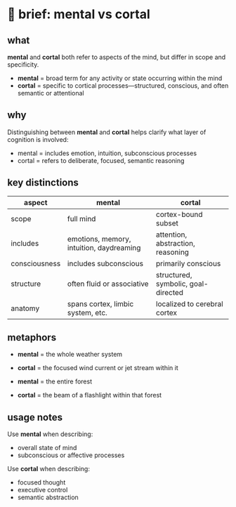 # 🧠 brief: **mental vs cortal**

## what

**mental** and **cortal** both refer to aspects of the mind, but differ in scope and specificity.

- **mental** = broad term for any activity or state occurring within the mind
- **cortal** = specific to cortical processes—structured, conscious, and often semantic or attentional

## why

Distinguishing between **mental** and **cortal** helps clarify what layer of cognition is involved:

- mental = includes emotion, intuition, subconscious processes
- cortal = refers to deliberate, focused, semantic reasoning

## key distinctions

| aspect        | **mental**                                | **cortal**                              |
|---------------|--------------------------------------------|------------------------------------------|
| scope         | full mind                                  | cortex-bound subset                      |
| includes      | emotions, memory, intuition, daydreaming   | attention, abstraction, reasoning        |
| consciousness | includes subconscious                      | primarily conscious                      |
| structure     | often fluid or associative                 | structured, symbolic, goal-directed      |
| anatomy       | spans cortex, limbic system, etc.          | localized to cerebral cortex             |

## metaphors

- **mental** = the whole weather system
- **cortal** = the focused wind current or jet stream within it

- **mental** = the entire forest
- **cortal** = the beam of a flashlight within that forest

## usage notes

Use **mental** when describing:
- overall state of mind
- subconscious or affective processes

Use **cortal** when describing:
- focused thought
- executive control
- semantic abstraction
